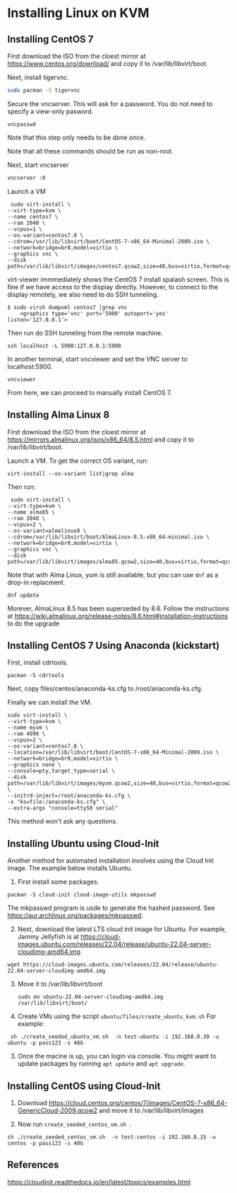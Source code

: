 # Installing Linux on KVM

## Installing CentOS 7

First download the ISO from the cloest mirror at https://www.centos.org/download/ and copy it to /var/lib/libvirt/boot.

Next, install tigervnc.

```bash
sudo pacman -S tigervnc
```

Secure the vncserver. This will ask for a password. You do not need to specify a view-only pasword.

```
vncpasswd
```

Note that this step only needs to be done once.

Note that all these commands should be run as non-root.

Next, start vncserver

```bash
vncserver :0
```

Launch a VM

```
 sudo virt-install \
--virt-type=kvm \
--name centos7 \
--ram 2048 \
--vcpus=1 \
--os-variant=centos7.0 \
--cdrom=/var/lib/libvirt/boot/CentOS-7-x86_64-Minimal-2009.iso \
--network=bridge=br0,model=virtio \
--graphics vnc \
--disk path=/var/lib/libvirt/images/centos7.qcow2,size=40,bus=virtio,format=qcow2
```

virt-viewer immmediately shows the CentOS 7 install spalash screen. This is fine if we have access to the display directly. However, to connect to the display remotely, we also need to do SSH tunneling.

```
$ sudo virsh dumpxml centos7 |grep vnc
    <graphics type='vnc' port='5900' autoport='yes' listen='127.0.0.1'>
```

Then run do SSH tunneling from the remote machine.

```
ssh localhost -L 5900:127.0.0.1:5900
```

In another terminal, start vncviewer and set the VNC server to localhost:5900. 

```
vncviewer
```

From here, we can proceed to manually install CentOS 7.

## Installing Alma Linux 8

First download the ISO from the cloest mirror at https://mirrors.almalinux.org/isos/x86_64/8.5.html and copy it to /var/lib/libvirt/boot.

Launch a VM. To get the correct OS variant, run:

```
virt-install --os-variant list|grep alma
```

Then run:

```
 sudo virt-install \
--virt-type=kvm \
--name alma85 \
--ram 2048 \
--vcpus=2 \
--os-variant=almalinux8 \
--cdrom=/var/lib/libvirt/boot/AlmaLinux-8.5-x86_64-minimal.iso \
--network=bridge=br0,model=virtio \
--graphics vnc \
--disk path=/var/lib/libvirt/images/alma85.qcow2,size=40,bus=virtio,format=qcow2
```

Note that with Alma Linux, yum is still available, but you can use `dnf` as a drop-in replacment.

  ```
  dnf update
  ```

Morever, AlmaLinux 8.5 has been superseded by 8.6. Follow the instructions at https://wiki.almalinux.org/release-notes/8.6.html#installation-instructions to do the upgrade



## Installing CentOS 7 Using Anaconda (kickstart)

First, install cdrtools.

```
pacman -S cdrtools
```

Next, copy files/centos/anaconda-ks.cfg to /root/anaconda-ks.cfg.

Finally we can install the VM.

```
sudo virt-install \
--virt-type=kvm \
--name myvm \
--ram 4096 \
--vcpus=2 \
--os-variant=centos7.0 \
--location=/var/lib/libvirt/boot/CentOS-7-x86_64-Minimal-2009.iso \
--network=bridge=br0,model=virtio \
--graphics none \
--console=pty,target_type=serial \
--disk path=/var/lib/libvirt/images/myvm.qcow2,size=40,bus=virtio,format=qcow2 \
--initrd-inject=/root/anaconda-ks.cfg \
-x "ks=file:/anaconda-ks.cfg" \
--extra-args "console=ttyS0 serial"
```

This method won't ask any questions.

## Installing Ubuntu using Cloud-Init

Another method for automated installation involves using the Cloud Init image. The example below installs Ubuntu.

1. First install some packages.

  ```
  pacman -S cloud-init cloud-image-utils mkpasswd
  ```

The mkpasswd program is usde to generate the hashed password. See https://aur.archlinux.org/packages/mkpasswd.

2. Next, download the latest LTS cloud init image for Ubuntu. For example, Jammy Jellyfish is at https://cloud-images.ubuntu.com/releases/22.04/release/ubuntu-22.04-server-cloudimg-amd64.img. 

  ```
  wget https://cloud-images.ubuntu.com/releases/22.04/release/ubuntu-22.04-server-cloudimg-amd64.img
  ```

3. Move it to /var/lib/libvirt/boot

    ```
    sudo mv ubuntu-22.04-server-cloudimg-amd64.img /var/lib/libvirt/boot/
    ```

4. Create VMs using the script `ubuntu/files/create_ubuntu_kvm.sh` For example:

  ```
   sh ./create_seeded_ubuntu_vm.sh  -n test-ubuntu -i 192.168.0.30 -u ubuntu -p pass123 -s 40G
   ```

3. Once the macine is up, you can login via console. You might want to update packages by running `apt update` and `apt upgrade`.

## Installing CentOS using Cloud-Init

1. Download https://cloud.centos.org/centos/7/images/CentOS-7-x86_64-GenericCloud-2009.qcow2 and move it to /var/lib/libvirt/images

2. Now run `create_seeded_centos_vm.sh `.

  ```
  sh ./create_seeded_centos_vm.sh  -n test-centos -i 192.168.0.15 -u centos -p pass123 -s 40G
  ```

## References

https://cloudinit.readthedocs.io/en/latest/topics/examples.html
